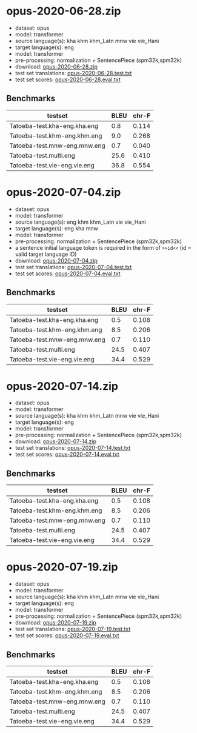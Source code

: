 # opus-2020-06-28.zip

* dataset: opus
* model: transformer
* source language(s): kha khm khm_Latn mnw vie vie_Hani
* target language(s): eng
* model: transformer
* pre-processing: normalization + SentencePiece (spm32k,spm32k)
* download: [opus-2020-06-28.zip](https://object.pouta.csc.fi/Tatoeba-MT-models/mkh-eng/opus-2020-06-28.zip)
* test set translations: [opus-2020-06-28.test.txt](https://object.pouta.csc.fi/Tatoeba-MT-models/mkh-eng/opus-2020-06-28.test.txt)
* test set scores: [opus-2020-06-28.eval.txt](https://object.pouta.csc.fi/Tatoeba-MT-models/mkh-eng/opus-2020-06-28.eval.txt)

## Benchmarks

| testset               | BLEU  | chr-F |
|-----------------------|-------|-------|
| Tatoeba-test.kha-eng.kha.eng 	| 0.8 	| 0.114 |
| Tatoeba-test.khm-eng.khm.eng 	| 9.0 	| 0.268 |
| Tatoeba-test.mnw-eng.mnw.eng 	| 0.7 	| 0.040 |
| Tatoeba-test.multi.eng 	| 25.6 	| 0.410 |
| Tatoeba-test.vie-eng.vie.eng 	| 36.8 	| 0.554 |

# opus-2020-07-04.zip

* dataset: opus
* model: transformer
* source language(s): eng khm khm_Latn vie vie_Hani
* target language(s): eng kha mnw
* model: transformer
* pre-processing: normalization + SentencePiece (spm32k,spm32k)
* a sentence initial language token is required in the form of `>>id<<` (id = valid target language ID)
* download: [opus-2020-07-04.zip](https://object.pouta.csc.fi/Tatoeba-MT-models/mkh-eng/opus-2020-07-04.zip)
* test set translations: [opus-2020-07-04.test.txt](https://object.pouta.csc.fi/Tatoeba-MT-models/mkh-eng/opus-2020-07-04.test.txt)
* test set scores: [opus-2020-07-04.eval.txt](https://object.pouta.csc.fi/Tatoeba-MT-models/mkh-eng/opus-2020-07-04.eval.txt)

## Benchmarks

| testset               | BLEU  | chr-F |
|-----------------------|-------|-------|
| Tatoeba-test.kha-eng.kha.eng 	| 0.5 	| 0.108 |
| Tatoeba-test.khm-eng.khm.eng 	| 8.5 	| 0.206 |
| Tatoeba-test.mnw-eng.mnw.eng 	| 0.7 	| 0.110 |
| Tatoeba-test.multi.eng 	| 24.5 	| 0.407 |
| Tatoeba-test.vie-eng.vie.eng 	| 34.4 	| 0.529 |

# opus-2020-07-14.zip

* dataset: opus
* model: transformer
* source language(s): kha khm khm_Latn mnw vie vie_Hani
* target language(s): eng
* model: transformer
* pre-processing: normalization + SentencePiece (spm32k,spm32k)
* download: [opus-2020-07-14.zip](https://object.pouta.csc.fi/Tatoeba-MT-models/mkh-eng/opus-2020-07-14.zip)
* test set translations: [opus-2020-07-14.test.txt](https://object.pouta.csc.fi/Tatoeba-MT-models/mkh-eng/opus-2020-07-14.test.txt)
* test set scores: [opus-2020-07-14.eval.txt](https://object.pouta.csc.fi/Tatoeba-MT-models/mkh-eng/opus-2020-07-14.eval.txt)

## Benchmarks

| testset               | BLEU  | chr-F |
|-----------------------|-------|-------|
| Tatoeba-test.kha-eng.kha.eng 	| 0.5 	| 0.108 |
| Tatoeba-test.khm-eng.khm.eng 	| 8.5 	| 0.206 |
| Tatoeba-test.mnw-eng.mnw.eng 	| 0.7 	| 0.110 |
| Tatoeba-test.multi.eng 	| 24.5 	| 0.407 |
| Tatoeba-test.vie-eng.vie.eng 	| 34.4 	| 0.529 |

# opus-2020-07-19.zip

* dataset: opus
* model: transformer
* source language(s): kha khm khm_Latn mnw vie vie_Hani
* target language(s): eng
* model: transformer
* pre-processing: normalization + SentencePiece (spm32k,spm32k)
* download: [opus-2020-07-19.zip](https://object.pouta.csc.fi/Tatoeba-MT-models/mkh-eng/opus-2020-07-19.zip)
* test set translations: [opus-2020-07-19.test.txt](https://object.pouta.csc.fi/Tatoeba-MT-models/mkh-eng/opus-2020-07-19.test.txt)
* test set scores: [opus-2020-07-19.eval.txt](https://object.pouta.csc.fi/Tatoeba-MT-models/mkh-eng/opus-2020-07-19.eval.txt)

## Benchmarks

| testset               | BLEU  | chr-F |
|-----------------------|-------|-------|
| Tatoeba-test.kha-eng.kha.eng 	| 0.5 	| 0.108 |
| Tatoeba-test.khm-eng.khm.eng 	| 8.5 	| 0.206 |
| Tatoeba-test.mnw-eng.mnw.eng 	| 0.7 	| 0.110 |
| Tatoeba-test.multi.eng 	| 24.5 	| 0.407 |
| Tatoeba-test.vie-eng.vie.eng 	| 34.4 	| 0.529 |

